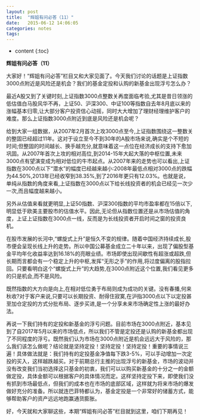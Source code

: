 ```yaml
---
layout: post
title:  "辉姐有问必答（11）"
date:   2015-06-12 14:06:05
categories: notes
tags:
---
```


* content
{:toc}

**辉姐有问必答（11）**

大家好！“辉姐有问必答”栏目又和大家见面了。今天我们讨论的话题是上证指数3000点附近是风险还是机会？我们的基金定投和认购的新基金出现浮亏怎么办？




最近A股又到了关键时刻,上证指数3000点整数关再度面临考验,尤其是昔日领涨的低估值白马股风华不再，上证50、沪深300、中证100等指数自去年8月底以来的涨幅基本归零,让大部分客户投资信心动摇，同时大大增加了理财经理维护客户的难度。那么上证指数3000点附近到底是风险还是机会呢？

给到大家一组数据，从2007年2月首次上攻3000点至今,上证指数围绕这一整数关的整固已经超过11年。这对于设立至今不到30年的A股市场来说,确实是个不短的时间;但整固的时间越长、换手越充分,就意味着这一点位在经济成长的支持下愈加巩固。从2007年首次上攻的相对高位,到2014-15年大起大落的中枢位置,未来3000点有望演变成为相对低位的牛市起点。从2007年来的走势也可以看出,上证指数在3000点以下“潜水”的幅度已经越来越小:2008年最低点相对3000点的跌幅为44.50%,2013年已经收窄到38.35%,到了2016年更只有12.03%。也就是说，单纯从指数的角度来看,上证指数在3000点以下给长线投资者的机会已经见一次少一次,而且幅度越来越小。

另外从估值来看就更明显,上证50指数、沪深300指数的平均市盈率都在15倍以下,明显低于欧美主要股市的估值水平。因此,无论但从指数位置还是从市场估值的角度，上证上证指数在3000点一线，反而是为长线投资者开启时间之窗的投资良机。

在股市发展的长河中,“螺旋式上升”是恒久不变的规律。随着中国经济持续成长,股市便会呈现长线上升的走势。所以中国公募基金成立二十年以来，出现了偏股型基金平均年化收益率达到16.18%的亮眼业绩。市场即使出现间歇性有超涨或超跌,但长期而言都会有一个稳定上升的中枢,发挥“无形之手”的作用,将过度偏离的股指拉回。只要看明白这个“螺旋式上升”的大趋势,在3000点附近这个位置,我们看见更多的只是机会,而不是风险。

既然指数的大方向是向上,在相对低位勇于布局则成为成功的关键。没有春播,何来秋收?对于客户来说,只要可以长期投资、耐得住寂寞,在沪指3000点以下以定投甚至加仓定投的方式分批布局、逐步买进,是一个分享未来市场确定性上涨的最好办法。

再说一下我们持有的定投和新基金的浮亏问题。目前市场在3000点附近，基本见到了自2017年5月以来的市场低点，所以我们不管是定投还是认购的新基金都出现了不同程度的浮亏。既然我们认为市场在3000点附近是机会远远大于风险的，那么我们该怎么做呢？结论就是坚持定投！坚持定投！坚持定投！重要的事情说三遍！具体做法就是：我们持有的定投基金净值每下跌3-5%，可以手动增加一次定投的买入，这样越跌越买。对于前期总行主推的出现浮亏的新基金，市场的波动并没有改变我们当初选择这只基金的初衷，我们可以以购买新基金的十分之一的金额做定投，具体金额可以根据客户的具体情况而定。这样坚持定投下来，即使我们没有抓到市场最低点，但我们的成本也在市场的底部区域，这样就为将来市场的爆发做好充分的准备。所以就连巴菲特都认为，基金定投是一个非常好的储蓄方式，能够帮助客户的资产远远地跑赢通货膨胀。

好，今天就和大家聊这些，本期“辉姐有问必答”栏目就到这里，咱们下期再见！
